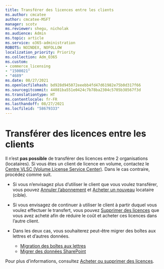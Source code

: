 ```yaml
---
title: Transférer des licences entre les clients
ms.author: cmcatee
author: cmcatee-MSFT
manager: scotv
ms.reviewer: shegu, nicholak
ms.audience: Admin
ms.topic: article
ms.service: o365-administration
ROBOTS: NOINDEX, NOFOLLOW
localization_priority: Priority
ms.collection: Adm_O365
ms.custom:
- commerce_licensing
- "1500021"
- "4689"
ms.date: 08/27/2021
ms.openlocfilehash: bd928d945072eeebb4fd47d61982e75b0d317f66
ms.sourcegitcommit: 44081ba551e0424c7b78ba2304c5705b38567f3d
ms.translationtype: HT
ms.contentlocale: fr-FR
ms.lasthandoff: 08/27/2021
ms.locfileid: "58679333"
---
```

# <a name="transfer-licenses-between-tenants"></a>Transférer des licences entre les clients

Il n’est **pas possible** de transférer des licences entre 2 organisations (locataires). Si vous êtes un client de licence en volume, contactez le [Centre VLSC (Volume License Service Center)](https://support.microsoft.com/help/4471406/how-to-contact-the-microsoft-volume-licensing-service-center). Dans le cas contraire, procédez comme suit.

- Si vous n’envisagez plus d’utiliser le client que vous voulez transférer, vous pouvez [Annuler l’abonnement](https://admin.microsoft.com/Adminportal/Home?source=applauncher#/subscriptions) et [Acheter un nouveau](https://www.microsoft.com/microsoft-365/business/compare-all-microsoft-365-business-products?rtc=2&activetab=tab:primaryr2) locataire (cible).
- Si vous envisagez de continuer à utiliser le client à partir duquel vous voulez effectuer le transfert, vous pouvez [Supprimer des licences](https://docs.microsoft.com/microsoft-365/commerce/licenses/buy-licenses#buy-or-remove-licenses-for-your-business-subscription) que vous avez acheté afin de réduire le coût et acheter ces licences dans l’autre client.
- Dans les deux cas, vous souhaiterez peut-être migrer des boîtes aux lettres et d’autres données.

    - [Migration des boîtes aux lettres](https://docs.microsoft.com/Exchange/mailbox-migration/migrate-mailboxes-across-tenants)
    - [Migrer des données SharePoint](https://aka.ms/modernSpoAdminCenter/CloudContentMigrations)

Pour plus d’informations, consultez [Acheter ou supprimer des licences](https://docs.microsoft.com/microsoft-365/commerce/licenses/buy-licenses).